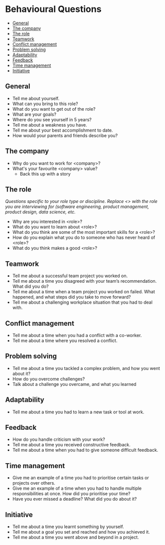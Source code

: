 # Behavioural Questions
- [General](#general)
- [The company](#the-company)
- [The role](#the-role)
- [Teamwork](#teamwork)
- [Conflict management](#conflict-management)
- [Problem solving](#problem-solving)
- [Adaptability](#adaptability)
- [Feedback](#feedback)
- [Time management](#time-management)
- [Initiative](#initiative)

## General
- Tell me about yourself.
- What can you bring to this role?
- What do you want to get out of the role?
- What are your goals?
- Where do you see yourself in 5 years?
- Tell me about a weakness you have.
- Tell me about your best accomplishment to date.
- How would your parents and friends describe you?

## The company
- Why do you want to work for \<company>?
- What's your favourite \<company> value?
    - Back this up with a story

## The role
_Questions specific to your role type or discipline. Replace \<> with the role you are interviewing for (software engineering, product management, product design, data science, etc._
- Why are you interested in \<role>?
- What do you want to learn about \<role>?
- What do you think are some of the most important skills for a \<role>?
- How do you explain what you do to someone who has never heard of \<role>?
- What do you think makes a good \<role>?

## Teamwork
- Tell me about a successful team project you worked on.
- Tell me about a time you disagreed with your team’s recommendation. What did you do?
- Tell me about a time when a team project you worked on failed. What happened, and what steps did you take to move forward?
- Tell me about a challenging workplace situation that you had to deal with.

## Conflict management
- Tell me about a time when you had a conflict with a co-worker.
- Tell me about a time where you resolved a conflict.

## Problem solving
- Tell me about a time you tackled a complex problem, and how you went about it?
- How do you overcome challenges?
- Talk about a challenge you overcame, and what you learned

## Adaptability
- Tell me about a time you had to learn a new task or tool at work.

## Feedback
- How do you handle criticism with your work?
- Tell me about a time you received constructive feedback.
- Tell me about a time when you had to give someone difficult feedback.

## Time management
- Give me an example of a time you had to prioritise certain tasks or projects over others.
- Give me an example of a time when you had to handle multiple responsibilities at once. How did you prioritise your time?
- Have you ever missed a deadline? What did you do about it?

## Initiative
- Tell me about a time you learnt something by yourself.
- Tell me about a goal you set and reached and how you achieved it.
- Tell me about a time you went above and beyond in a project.
